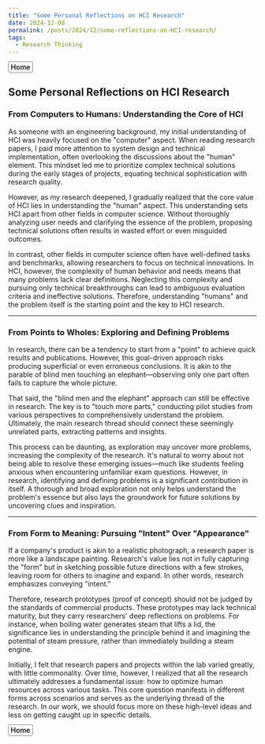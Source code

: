 ```yaml
---
title: "Some Personal Reflections on HCI Research"
date: 2024-12-08
permalink: /posts/2024/12/some-reflections-on-HCI-research/
tags:
  - Research Thinking
---
```

<style>
  .button-link {
    text-decoration: none !important; 
    background-color: transparent; 
    color: black; 
    padding: 2px 4px; 
    border: 1.6px solid grey; 
    border-radius: 3px; 
    font-size: 0.97 rem; 
    font-weight: 500;
    transition: font-size 0.2s, text-decoration 0.2s;
  }
  .button-link:hover {
    font-size: 1.15rem;
    font-weight: bold;
    text-decoration: underline;
  }
</style>

<div style="text-align: left; margin-bottom: 10px;">
  <a href="https://aochen-jiao.github.io/" class="button-link">Home</a>
</div>
<h2> Some Personal Reflections on HCI Research </h2>

<h3> From Computers to Humans: Understanding the Core of HCI </h3>

As someone with an engineering background, my initial understanding of HCI was heavily focused on the "computer" aspect. When reading research papers, I paid more attention to system design and technical implementation, often overlooking the discussions about the "human" element. This mindset led me to prioritize complex technical solutions during the early stages of projects, equating technical sophistication with research quality.

However, as my research deepened, I gradually realized that the core value of HCI lies in understanding the "human" aspect. This understanding sets HCI apart from other fields in computer science. Without thoroughly analyzing user needs and clarifying the essence of the problem, proposing technical solutions often results in wasted effort or even misguided outcomes.

In contrast, other fields in computer science often have well-defined tasks and benchmarks, allowing researchers to focus on technical innovations. In HCI, however, the complexity of human behavior and needs means that many problems lack clear definitions. Neglecting this complexity and pursuing only technical breakthroughs can lead to ambiguous evaluation criteria and ineffective solutions. Therefore, understanding "humans" and the problem itself is the starting point and the key to HCI research.

---

<h3> From Points to Wholes: Exploring and Defining Problems </h3>

In research, there can be a tendency to start from a "point" to achieve quick results and publications. However, this goal-driven approach risks producing superficial or even erroneous conclusions. It is akin to the parable of blind men touching an elephant—observing only one part often fails to capture the whole picture.

That said, the "blind men and the elephant" approach can still be effective in research. The key is to "touch more parts," conducting pilot studies from various perspectives to comprehensively understand the problem. Ultimately, the main research thread should connect these seemingly unrelated parts, extracting patterns and insights.

This process can be daunting, as exploration may uncover more problems, increasing the complexity of the research. It's natural to worry about not being able to resolve these emerging issues—much like students feeling anxious when encountering unfamiliar exam questions. However, in research, identifying and defining problems is a significant contribution in itself. A thorough and broad exploration not only helps understand the problem's essence but also lays the groundwork for future solutions by uncovering clues and inspiration.

---

<h3> From Form to Meaning: Pursuing "Intent" Over "Appearance" </h3>

If a company's product is akin to a realistic photograph, a research paper is more like a landscape painting. Research's value lies not in fully capturing the "form" but in sketching possible future directions with a few strokes, leaving room for others to imagine and expand. In other words, research emphasizes conveying "intent."

Therefore, research prototypes (proof of concept) should not be judged by the standards of commercial products. These prototypes may lack technical maturity, but they carry researchers' deep reflections on problems. For instance, when boiling water generates steam that lifts a lid, the significance lies in understanding the principle behind it and imagining the potential of steam pressure, rather than immediately building a steam engine.

Initially, I felt that research papers and projects within the lab varied greatly, with little commonality. Over time, however, I realized that all the research ultimately addresses a fundamental issue: how to optimize human resources across various tasks. This core question manifests in different forms across scenarios and serves as the underlying thread of the research. In our work, we should focus more on these high-level ideas and less on getting caught up in specific details.

<div style="text-align: left; margin-bottom: 10px;">
  <a href="https://aochen-jiao.github.io/" class="button-link">Home</a>
</div>

